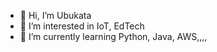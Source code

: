 - 👋 Hi, I’m Ubukata
- 👀 I’m interested in IoT, EdTech
- 🌱 I’m currently learning Python, Java, AWS,,,,

<!---
fuzztarou/fuzztarou is a ✨ special ✨ repository because its `README.md` (this file) appears on your GitHub profile.
You can click the Preview link to take a look at your changes.
--->

